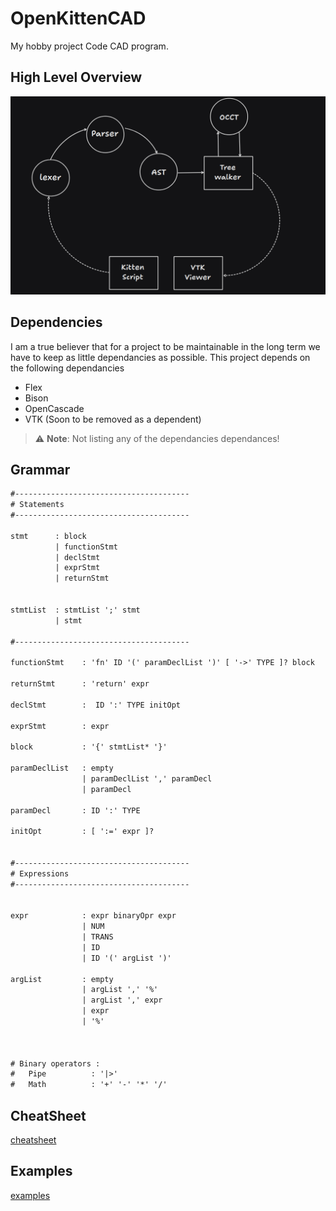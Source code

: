 # OpenKittenCAD

My hobby project Code CAD program. 


## High Level Overview
![image](./images/Overview.png)


## Dependencies 
I am a true believer that for a project to be 
maintainable in the long term we have to keep
as little dependancies as possible. This project
depends on the following dependancies 

- Flex
- Bison
- OpenCascade
- VTK (Soon to be removed as a dependent)

> :warning: **Note**: Not listing any of the dependancies dependances!


## Grammar
```txt
#---------------------------------------
# Statements
#---------------------------------------

stmt      : block
          | functionStmt
          | declStmt
          | exprStmt
          | returnStmt


stmtList  : stmtList ';' stmt
          | stmt

#---------------------------------------

functionStmt    : 'fn' ID '(' paramDeclList ')' [ '->' TYPE ]? block

returnStmt      : 'return' expr

declStmt        :  ID ':' TYPE initOpt

exprStmt        : expr

block           : '{' stmtList* '}'

paramDeclList   : empty
                | paramDeclList ',' paramDecl
                | paramDecl

paramDecl       : ID ':' TYPE

initOpt         : [ ':=' expr ]?


#---------------------------------------
# Expressions
#---------------------------------------


expr            : expr binaryOpr expr
                | NUM 
                | TRANS 
                | ID 
                | ID '(' argList ')'

argList         : empty
                | argList ',' '%'
                | argList ',' expr
                | expr 
                | '%'
    


# Binary operators :
#   Pipe          : '|>'
#   Math          : '+' '-' '*' '/' 
```


## CheatSheet

[cheatsheet](./cheatsheet.md)

## Examples

[examples](./examples.md)


